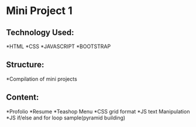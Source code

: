 # Mini Project 1
## Technology Used:
  *HTML
  *CSS
  *JAVASCRIPT
  *BOOTSTRAP
## Structure:
  *Compilation of mini projects
## Content:
  *Profolio
  *Resume
  *Teashop Menu
  *CSS grid format
  *JS text Manipulation
  *JS if/else and for loop sample(pyramid building)
